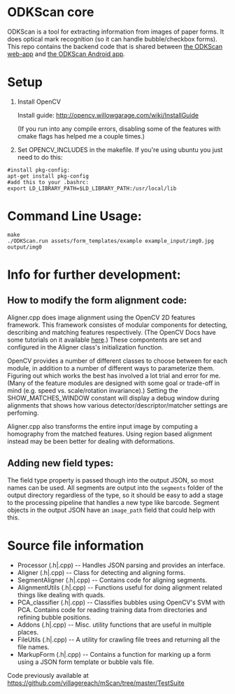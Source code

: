 ODKScan core
============

ODKScan is a tool for extracting information from images of paper forms.
It does optical mark recognition (so it can handle bubble/checkbox forms).
This repo contains the backend code that is shared between
[the ODKScan web-app](https://github.com/nathanathan/ODKScan_webapp)
and [the ODKScan Android app](https://github.com/villagereach/mScan).

Setup
=====

1. Install OpenCV

	Install guide: http://opencv.willowgarage.com/wiki/InstallGuide
	
	(If you run into any compile errors, disabling some of the features with cmake flags has helped me a couple times.)

2. Set OPENCV_INCLUDES in the makefile. If you're using ubuntu you just need to do this:

```
#install pkg-config:
apt-get install pkg-config
#add this to your .bashrc:
export LD_LIBRARY_PATH=$LD_LIBRARY_PATH:/usr/local/lib
```

Command Line Usage:
===================

```
make
./ODKScan.run assets/form_templates/example example_input/img0.jpg output/img0
```

# Info for further development:

## How to modify the form alignment code:

Aligner.cpp does image alignment using the OpenCV 2D features framework.
This framework consistes of modular components for detecting, describing and matching features respectively.
(The OpenCV Docs have some tutorials on it available [here](http://docs.opencv.org/doc/tutorials/features2d/table_of_content_features2d/table_of_content_features2d.html#table-of-content-feature2d).)
These compontents are set and configured in the Aligner class's initialization function.

OpenCV provides a number of different classes to choose between for each module,
in addition to a number of different ways to parameterize them.
Figuring out which works the best has involved a lot trial and error for me.
(Many of the feature modules are designed with some goal or trade-off in mind
(e.g. speed vs. scale/rotation invariance).)
Setting the SHOW_MATCHES_WINDOW constant will display a debug window during alignments that shows
how various detector/descriptor/matcher settings are perfoming.

Aligner.cpp also transforms the entire input image by computing a homography from the matched features.
Using region based alignment instead may be been better for dealing with deformations.

## Adding new field types:

The field type property is passed though into the output JSON, so most names can be used.
All segments are output into the `segments` folder of the output directory regardless of the type,
so it should be easy to add a stage to the processing pipeline that handles a new type like barcode.
Segment objects in the output JSON have an `image_path` field that could help with this.

Source file information
=======================

* Processor (.h|.cpp) -- Handles JSON parsing and provides an interface.
* Aligner (.h|.cpp) -- Class for detecting and aligning forms.
* SegmentAligner (.h|.cpp) -- Contains code for aligning segments.
* AlignmentUtils (.h|.cpp) -- Functions useful for doing alignment related things like dealing with quads.
* PCA_classifier (.h|.cpp) -- Classifies bubbles using OpenCV's SVM with PCA. Contains code for reading training data from directories and refining bubble positions.
* Addons (.h|.cpp) -- Misc. utility functions that are useful in multiple places.
* FileUtils (.h|.cpp) -- A utility for crawling file trees and returning all the file names.
* MarkupForm (.h|.cpp) -- Contains a function for marking up a form using a JSON form template or bubble vals file.

Code previously available at https://github.com/villagereach/mScan/tree/master/TestSuite
